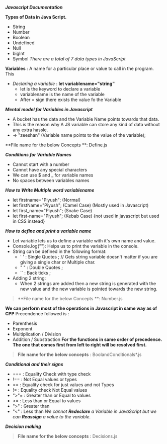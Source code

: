 ***Javascript Documentation***




**Types of Data in Java Script.**
- String 
- Number
- Boolean
- Undefined
- Null
- bigInt
- Symbol
*There are a total of 7 data types in JavaScript*


**Variables** : A name for a particular place or value to call in the program. This
- *Declaring a variable* : **let variablename="string"** 
  - let is the keyword to declare a variable
  - variablename is the name of the variable
  - After = sign there exists the value fo the Variable


***Mental model for Variables in Javascript***
- A bucket has the data and the Variable Name points towards that data.
- This is the reason why A JS variable can store any kind of data without any extra hassle.
- <Variable> -> "zeeshan" (Variable name points to the value of the variable);

**File name for the below Concepts **: Define.js

***Conditions for Variable Names***
- Cannot start with a number
- Cannot have any special characters
- We can use $ and _ for variable names
- No spaces between variables names

***How to Write Multiple word variablename***
- let firstname="Piyush"; (Normal)
- let firstName="Piyush"; (Camel Case) (Mostly used in Javascript)
- let first_name="Piyush"; (Snake Case)
- let first-name="Piyush"; (Kebab Case) {not used in javascript but used in CSS instead}

***How to define and print a variable name***
- Let variable lets us to define a variable with it's own name and value.
- Console.log(""): Helps us to print the variable in the console.
- String can be defined in the following format:
  - ' ' : Single Quotes ; // Gets string variable doesn't matter if you are giving a single char or Multiple char.
  - " " : Double Quotes ;
  - `` : Back ticks ;
- Adding 2 string:
  - When 2 strings are added then a new string is generated with the new value and the new variable is pointed towards the new string.



> **File name for the below Concepts **: Number.js

**We can perform most of the operations in Javascript in same way as of CPP**
Precendence followed is :
- Parenthesis
- Exponent
- Multiplication / Division
- Addition / Substraction
**For the functions in same order of precedence. The one that comes first from left to right will be resolved first.**


> **File name for the below concepts** : BoolandConditionals*.js

***Conditional and their signs***
- === : Equality Check with type check
- !== : Not Equal values or types
- ==  : Equality check for just values and not Types
- !=  : Equality check Not Equal values
- ">"=  : Greater than or Equal to values
- <=  : Less than or Equal to values
- ">"   : Greater than
- "<"   : Less than
*We cannot **Redeclare** a Variable in JavaScript but we can **Reassign** a value to the variable.*


***Decision making***
> **File name for the below concepts** : Decisions.js